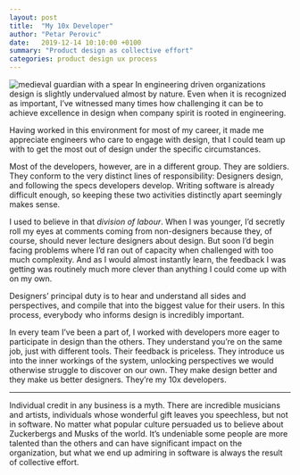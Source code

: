 ```yaml
---
layout: post
title:  "My 10x Developer"
author: "Petar Perovic"
date:   2019-12-14 10:10:00 +0100
summary: "Product design as collective effort"
categories: product design ux process
---
```


<img class="fr ml3 nt4-m nr5-m mw4 mw5-m w-100" src="{% link /assets/10x-dev-carnival.png %}" alt="medieval guardian with a spear">
In engineering driven organizations design is slightly undervalued almost by nature. Even when it is recognized as important, I’ve witnessed many times how challenging it can be to achieve excellence in design when company spirit is rooted in engineering.

Having worked in this environment for most of my career, it made me appreciate engineers who care to engage with design, that I could team up with to get the most out of design under the specific circumstances.

Most of the developers, however, are in a different group. They are soldiers. They conform to the very distinct lines of responsibility: Designers design, and following the specs developers develop. Writing software is already difficult enough, so keeping these two activities distinctly apart seemingly makes sense.

I used to believe in that _division of labour_. When I was younger, I’d secretly roll my eyes at comments coming from non-designers because they, of course, should never lecture designers about design. But soon I’d begin facing problems where I’d ran out of capacity when challenged with too much complexity. And as I would almost instantly learn, the feedback I was getting was routinely much more clever than anything I could come up with on my own.

Designers’ principal duty is to hear and understand all sides and perspectives, and compile that into the biggest value for their users. In this process, everybody who informs design is incredibly important.

In every team I’ve been a part of, I worked with developers more eager to participate in design than the others. They understand you’re on the same job, just with different tools. Their feedback is priceless. They introduce us into the inner workings of the system, unlocking perspectives we would otherwise struggle to discover on our own. They make design better and they make us better designers. They’re my 10x developers.

***

Individual credit in any business is a myth. There are incredible musicians and artists, individuals whose wonderful gift leaves you speechless, but not in software. No matter what popular culture persuaded us to believe about Zuckerbergs and Musks of the world. It’s undeniable some people are more talented than the others and can have significant impact on the organization, but what we end up admiring in software is always the result of collective effort.